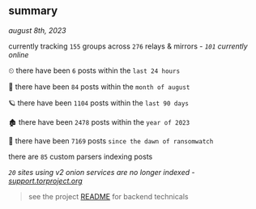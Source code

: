 
## summary
_august 8th, 2023_

currently tracking `155` groups across `276` relays & mirrors - _`101` currently online_

⏲ there have been `6` posts within the `last 24 hours`

🦈 there have been `84` posts within the `month of august`

🪐 there have been `1104` posts within the `last 90 days`

🏚 there have been `2478` posts within the `year of 2023`

🦕 there have been `7169` posts `since the dawn of ransomwatch`

there are `85` custom parsers indexing posts

_`20` sites using v2 onion services are no longer indexed - [support.torproject.org](https://support.torproject.org/onionservices/v2-deprecation/)_

> see the project [README](https://github.com/joshhighet/ransomwatch#ransomwatch--) for backend technicals
